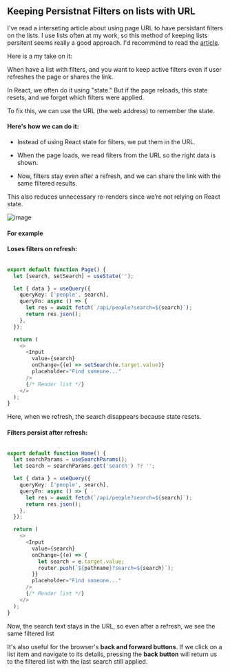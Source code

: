 ## Keeping Persistnat Filters on lists with URL 

I've read a interseting article about using page URL to have persistant filters on the lists. I use lists often at my work, so this method of keeping lists persitent seems really a good approach. I'd recommend to read the [article](https://buildui.com/posts/how-to-control-a-react-component-with-the-url).

Here is a my take on it:

When have a list with filters, and you want to keep active filters even if user refreshes the page or shares the link.

In React, we often do it using "state." But if the page reloads, this state resets, and we forget which filters were applied.

To fix this, we can use the URL (the web address) to remember the state.

#### Here's how we can do it:

  - Instead of using React state for filters, we put them in the URL.
  
  - When the page loads, we read filters from the URL so the right data is shown.
  
  - Now, filters stay even after a refresh, and we can share the link with the same filtered results.
  
  
  This also reduces unnecessary re-renders since we’re not relying on React state.

![image](https://github.com/user-attachments/assets/3813032f-f7cf-47b5-9fd8-cc92db0739c9)


#### For example 

#### Loses filters on refresh:

```typescript

export default function Page() {
  let [search, setSearch] = useState('');

  let { data } = useQuery({
    queryKey: ['people', search],
    queryFn: async () => {
      let res = await fetch(`/api/people?search=${search}`);
      return res.json();
    },
  });

  return (
    <>
      <Input
        value={search}
        onChange={(e) => setSearch(e.target.value)}
        placeholder="Find someone..."
      />
      {/* Render list */}
    </>
  );
}


```
Here, when we refresh, the search disappears because state resets.


#### Filters persist after refresh:

```typescript

export default function Home() {
  let searchParams = useSearchParams();
  let search = searchParams.get('search') ?? '';

  let { data } = useQuery({
    queryKey: ['people', search],
    queryFn: async () => {
      let res = await fetch(`/api/people?search=${search}`);
      return res.json();
    },
  });

  return (
    <>
      <Input
        value={search}
        onChange={(e) => {
          let search = e.target.value;
          router.push(`${pathname}?search=${search}`);
        }}
        placeholder="Find someone..."
      />
      {/* Render list */}
    </>
  );
}


```
Now, the search text stays in the URL, so even after a refresh, we see the same filtered list

It's also useful for the browser's **back and forward buttons**. If we click on a list item and navigate to its details, pressing the **back button** will return us to the filtered list with the last search still applied.

